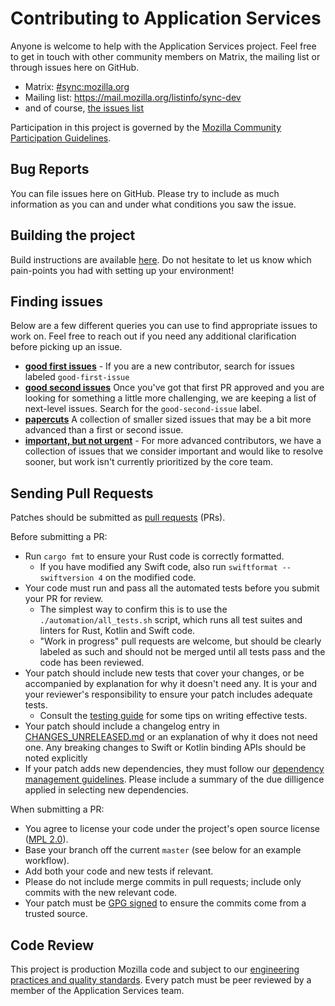 # Contributing to Application Services

Anyone is welcome to help with the Application Services project. Feel free to get in touch with other community members on Matrix, the mailing list or through issues here on GitHub.

- Matrix: [#sync:mozilla.org](https://chat.mozilla.org/#/room/#sync:mozilla.org)
- Mailing list: <https://mail.mozilla.org/listinfo/sync-dev>
- and of course, [the issues list](https://github.com/mozilla/application-services/issues)


Participation in this project is governed by the
[Mozilla Community Participation Guidelines](https://www.mozilla.org/en-US/about/governance/policies/participation/).

## Bug Reports ##

You can file issues here on GitHub. Please try to include as much information as you can and under what conditions
you saw the issue.

## Building the project ##

Build instructions are available [here](building.md). Do not hesitate to let us know which pain-points you had with setting up your environment!

## Finding issues ##

Below are a few different queries you can use to find appropriate issues to work on.  Feel free to reach out if you need any additional clarification before picking up an issue.

- **[good first issues](https://github.com/mozilla/application-services/issues?q=is%3Aopen+is%3Aissue+label%3Agood-first-issue)** -  If you are a new contributor, search for issues labeled `good-first-issue`
- **[good second issues](https://github.com/mozilla/application-services/labels/good-second-issue)** Once you've got that first PR approved and you are looking for something a little more challenging, we are keeping a list of next-level issues. Search for the `good-second-issue` label.
- **[papercuts](https://github.com/mozilla/application-services/issues?utf8=%E2%9C%93&q=is%3Aissue+is%3Aopen+%22Epic%3A+papercuts%22+)** A collection of smaller sized issues that may be a bit more advanced than a first or second issue.
- **[important, but not urgent](https://github.com/mozilla/application-services/issues?utf8=%E2%9C%93&q=is%3Aissue+is%3Aopen+%22Epic%3A+important+not+urgent%22)** - For more advanced contributors, we have a collection of issues that we consider important and would like to resolve sooner, but work isn't currently prioritized by the core team.


## Sending Pull Requests ##

Patches should be submitted as [pull requests](https://help.github.com/articles/about-pull-requests/) (PRs).

Before submitting a PR:
- Run `cargo fmt` to ensure your Rust code is correctly formatted.
  - If you have modified any Swift code, also run `swiftformat --swiftversion 4` on the modified code.
- Your code must run and pass all the automated tests before you submit your PR for review.
  - The simplest way to confirm this is to use the `./automation/all_tests.sh` script, which runs all test suites
    and linters for Rust, Kotlin and Swift code.
  - "Work in progress" pull requests are welcome, but should be clearly labeled as such and should not be merged until all tests pass and the code has been reviewed.
- Your patch should include new tests that cover your changes, or be accompanied by explanation for why it doesn't need any. It is your
  and your reviewer's responsibility to ensure your patch includes adequate tests.
  - Consult the [testing guide](./howtos/testing-a-rust-component.md) for some tips on writing effective tests.
- Your patch should include a changelog entry in [CHANGES_UNRELEASED.md](../CHANGES_UNRELEASED.md) or an explanation of why
  it does not need one. Any breaking changes to Swift or Kotlin binding APIs should be noted explicitly
- If your patch adds new dependencies, they must follow our [dependency management guidelines](./dependency-management.md).
  Please include a summary of the due dilligence applied in selecting new dependencies.

When submitting a PR:
- You agree to license your code under the project's open source license ([MPL 2.0](/LICENSE)).
- Base your branch off the current `master` (see below for an example workflow).
- Add both your code and new tests if relevant.
- Please do not include merge commits in pull requests; include only commits with the new relevant code.
- Your patch must be [GPG signed](https://help.github.com/articles/managing-commit-signature-verification) to ensure the commits come from a trusted source.

## Code Review ##

This project is production Mozilla code and subject to our [engineering practices and quality standards](https://developer.mozilla.org/en-US/docs/Mozilla/Developer_guide/Committing_Rules_and_Responsibilities). Every patch must be peer reviewed by a member of the Application Services team.
